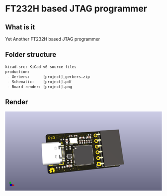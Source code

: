 # FT232H based JTAG programmer

## What is it

Yet Another FT232H based JTAG programmer


## Folder structure

```
kicad-src: KiCad v6 source files
production:
 - Gerbers:      [project]_gerbers.zip
 - Schematic:    [project].pdf
 - Board render: [project].png
```

## Render

![Render](production/jtag-programmer.png "Render")